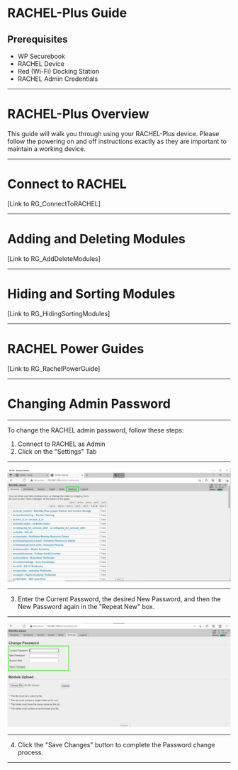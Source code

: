 # RACHEL-Plus Guide

## Prerequisites

- WP Securebook
- RACHEL Device
- Red (Wi-Fi) Docking Station
- RACHEL Admin Credentials

---
# RACHEL-Plus Overview
This guide will walk you through using your RACHEL-Plus device. Please follow the powering on and off instructions exactly as they are important to maintain a working device. 

---

# Connect to RACHEL

[Link to RG_ConnectToRACHEL]

---

# Adding and Deleting Modules

[Link to RG_AddDeleteModules]

---

# Hiding and Sorting Modules

[Link to RG_HidingSortingModules]

---

# RACHEL Power Guides

[Link to RG_RachelPowerGuide]

---

# Changing Admin Password

---

To change the RACHEL admin password, follow these steps:
1. Connect to RACHEL as Admin
2. Click on the "Settings" Tab

---

![03_ImportModulesSettings.jpg](../_resources/03_ImportModulesSettings.jpg)

---

3. Enter the Current Password, the desired New Password, and then the New Password again in the "Repeat New" box.

---

![05_RachelPassChange.JPG](../_resources/05_RachelPassChange.JPG)

---

4. Click the "Save Changes" button to complete the Password change process.

---


